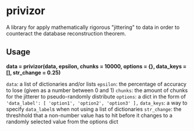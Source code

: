 # privizor
A library for apply mathematically rigorous "jittering" to data in order to counteract the database reconstruction theorem.

## Usage
**data = privizor(data, epsilon, chunks = 10000, options = {}, data_keys = [], str_change = 0.25)**

`data`: a list of dictionaries and/or lists
`epsilon`: the percentage of accuracy to lose (given as a number between 0 and 1)
`chunks`: the amount of chunks for the jitterer to pseudo-randomly distribute
`options`: a dict in the form of `'data_label': [ 'option1', 'option2', 'option3' ],`
`data_keys`: a way to specify `data_label`s when not using a list of dictionaries
`str_change`: the threshhold that a non-number value has to hit before it changes to a randomly selected value from the options dict
